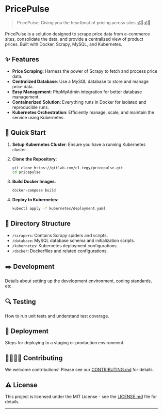 # PricePulse

> PricePulse: Giving you the heartbeat of pricing across sites 💰🤩💰😱.

PricePulse is a solution designed to scrape price data from e-commerce sites, consolidate the data, and provide a centralized view of product prices. Built with Docker, Scrapy, MySQL, and Kubernetes.

## ✨ Features

- **Price Scraping**: Harness the power of Scrapy to fetch and process price data.
- **Centralized Database**: Use a MySQL database to store and manage price data.
- **Easy Management**: PhpMyAdmin integration for better database management.
- **Containerized Solution**: Everything runs in Docker for isolated and reproducible runs.
- **Kubernetes Orchestration**: Efficiently manage, scale, and maintain the service using Kubernetes.

## 🚀 Quick Start

1. **Setup Kubernetes Cluster**: Ensure you have a running Kubernetes cluster.

2. **Clone the Repository**:
   ```bash
   git clone https://gitlab.com/el-tegy/pricepulse.git
   cd pricepulse
   ```

3. **Build Docker Images**: 
   ```bash
   docker-compose build
   ```

4. **Deploy to Kubernetes**:
   ```bash
   kubectl apply -f kubernetes/deployment.yaml
   ```

## 🧱 Directory Structure

- `/scrapers`: Contains Scrapy spiders and scripts.
- `/database`: MySQL database schema and initialization scripts.
- `/kubernetes`: Kubernetes deployment configurations.
- `/docker`: Dockerfiles and related configurations.

## ✒️ Development

Details about setting up the development environment, coding standards, etc.

## 🔍 Testing

How to run unit tests and understand test coverage.

## 🚚 Deployment

Steps for deploying to a staging or production environment.

## 🫱🏻‍🫲🏽 Contributing

We welcome contributions! Please see our [CONTRIBUTING.md](CONTRIBUTING.md) for details.

## ⚠️ License

This project is licensed under the MIT License - see the [LICENSE.md](LICENSE.md) file for details.

---
